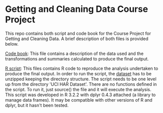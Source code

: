 # Getting and Cleaning Data Course Project

This repo contains both script and code book for the Course Project for Getting 
and Cleaning Data. A brief description of both files is provided below.

[Code book][codebook]: This file contains a description of the data used and the 
transformations and summaries calculated to produce the final output.

[R script][script]: This files contains R code to reproduce the analysis 
undertaken to produce the final output. In order to run the script, the 
[dataset] has to be unzipped keeping the directory structure. The script needs 
to be one level up from the directory 'UCI HAR Dataset'. There are no functions 
defined in the script. To run it, just source() the file and it will execute the 
analysis. This script was developed in R 3.2.2 with dplyr 0.4.3 attached (a 
library to manage data frames). It may be compatible with other versions of R 
and dplyr, but it hasn't been tested.

[//]:# (Links used in this document)

[dataset]: <https://d396qusza40orc.cloudfront.net/getdata%2Fprojectfiles%2FUCI%20HAR%20Dataset.zip>
[codebook]: <./CodeBook.md>
[script]: <./run_analysis.R>